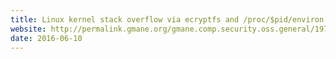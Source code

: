 ```yaml
---
title: Linux kernel stack overflow via ecryptfs and /proc/$pid/environ
website: http://permalink.gmane.org/gmane.comp.security.oss.general/19761
date: 2016-06-10
---
```

